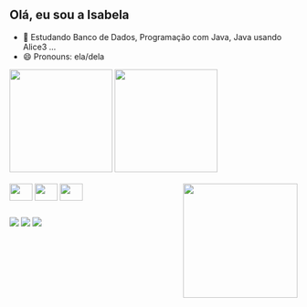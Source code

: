 ## Olá, eu sou a Isabela

- 🌱 Estudando Banco de Dados, Programação com Java, Java usando Alice3 ...
- 😄 Pronouns: ela/dela

<div>
  <img height="180em" src="https://github-readme-stats.vercel.app/api?username=Isabela-Trad&show_icons=true&theme=dark&include_all_commits=true&count_private=true"/>
  <img height="180em" src="https://github-readme-stats.vercel.app/api/top-langs/?username=Isabela-Trad&layout=compact&langs_count=16&theme=dark"/>
</div>
  
<div style="display: inline_block"><br>
  <img align="center" height="30" width="40" scr=<img src = "https://cdn.jsdelivr.net/gh/devicons/devicon/icons/javascript/javascript-original.svg" />
  <img align="center" height="30" width="40" scr=<img src = "https://cdn.jsdelivr.net/gh/devicons/devicon/icons/oracle/oracle-original.svg" />
  <img align="center" height="30" width="40" scr=<img src = "https://cdn.jsdelivr.net/gh/devicons/devicon/icons/vscode/vscode-original.svg" />
<img align="right" height="200" width="200"  src="https://i.picasion.com/pic91/ff77516bb8f55bef7310a1541c29867d.gif">
</div>

##

<div>
  <a href="https://instagram.com/bells.karolina" target="_blank"><img src="https://img.shields.io/badge/Instagram-E4405F?style=for-the-badge&logo=instagram&logoColor=white" target="_black"></a>
  <a href="https://discord.gg/ZHs49PaT8v" target="_black"><img src="https://img.shields.io/badge/Discord-7289DA?style=for-the-badge&logo=discord&logoColor=white" target="_black"></a>
  <a href ="https://hotmail.com/isabela-karolina@hotmail.com" target="_black"><img src="https://img.shields.io/badge/Microsoft_Outlook-0078D4?style=for-the-badge&logo=microsoft-outlook&logoColor=white" target="_black"></a>
</div>

